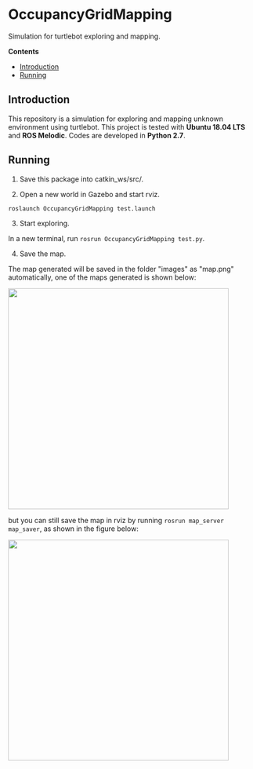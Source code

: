 # OccupancyGridMapping
Simulation for turtlebot exploring and mapping.


**Contents**
* [Introduction](#introduction)
* [Running](#Running)

## Introduction

This repository is a simulation for exploring and mapping unknown environment using turtlebot. This project is tested with **Ubuntu 18.04 LTS** and **ROS Melodic**.  Codes are developed in **Python 2.7**.

## Running

1. Save this package into catkin_ws/src/.

2. Open a new world in Gazebo and start rviz.

```
roslaunch OccupancyGridMapping test.launch
```

3. Start exploring.

In a new terminal, run `rosrun OccupancyGridMapping test.py`.

4. Save the map.

The map generated will be saved in the folder "images" as "map.png" automatically, one of the maps generated is shown below:

<img src="https://github.com/zw007981/simulation/blob/master/images/map.png" width="450">

but you can still save the map in rviz by running `rosrun map_server map_saver`, as shown in the figure below:

<img src="https://github.com/zw007981/simulation/blob/master/images/map_rviz.png" width="450">
